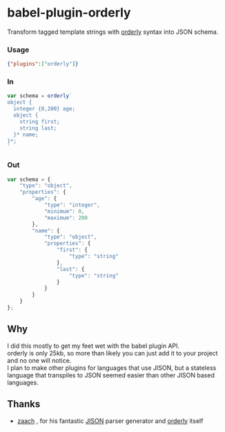 # babel-plugin-orderly

Transform tagged template strings with [orderly](https://github.com/zaach/orderly.js) syntax into JSON schema.

<!--
### Install

    npm install -D babel-plugin-orderly
-->

### Usage

```json
{"plugins":["orderly"]}
```

### In

```js
var schema = orderly`
object {
  integer {0,200} age;
  object {
    string first;
    string last;
  }* name;
}*;
`
```


### Out

```js
var schema = {
    "type": "object",
    "properties": {
        "age": {
            "type": "integer",
            "minimum": 0,
            "maximum": 200
        },
        "name": {
            "type": "object",
            "properties": {
                "first": {
                    "type": "string"
                },
                "last": {
                    "type": "string"
                }
            }
        }
    }
};
```
## Why

I did this mostly to get my feet wet with the babel plugin API.  
orderly is only 25kb, so more than likely you can just add it to your project and no one will notice.  
I plan to make other plugins for languages that use JISON, but a stateless language that transpiles to JSON seemed easier than other JISON based languages.

## Thanks

* [zaach](https://github.com/zaach) , for his fantastic [JISON](https://github.com/zaach/jison) parser generator and [orderly](https://github.com/zaach/orderly.js) itself


